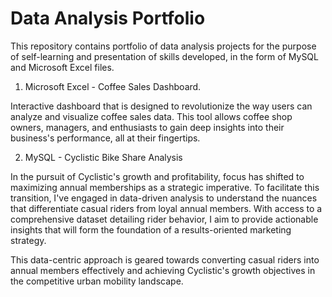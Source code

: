 # Data Analysis Portfolio

This repository contains portfolio of data analysis projects for the purpose of self-learning and presentation of skills developed, in the form of MySQL and Microsoft Excel files. 


1. Microsoft Excel - Coffee Sales Dashboard.

Interactive dashboard that is designed to revolutionize the way users can analyze and visualize coffee sales data. This tool allows coffee shop owners, managers, and enthusiasts to gain deep insights into their business's performance, all at their fingertips.

2. MySQL - Cyclistic Bike Share Analysis

In the pursuit of Cyclistic's growth and profitability, focus has shifted to maximizing annual memberships as a strategic imperative. To facilitate this transition, I've engaged in data-driven analysis to understand the nuances that differentiate casual riders from loyal annual members. With access to a comprehensive dataset detailing rider behavior, I aim to provide actionable insights that will form the foundation of a results-oriented marketing strategy. 

This data-centric approach is geared towards converting casual riders into annual members effectively and achieving Cyclistic's growth objectives in the competitive urban mobility landscape.




